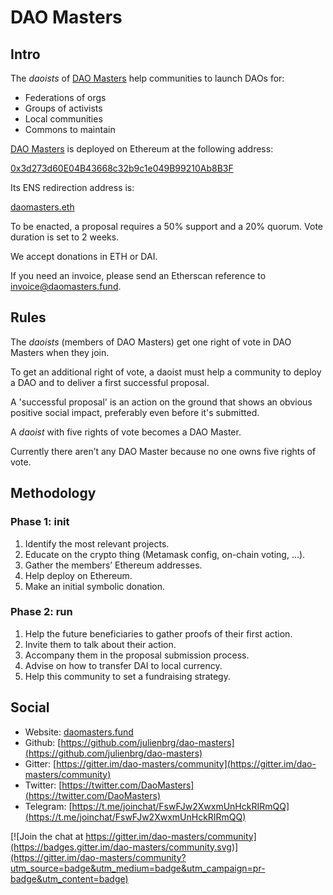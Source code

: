 # DAO Masters

## Intro

The *daoists* of [DAO Masters](mainnet.aragon.org/#/daomasters) help communities to launch DAOs for:

* Federations of orgs
* Groups of activists
* Local communities
* Commons to maintain

[DAO Masters](mainnet.aragon.org/#/daomasters) is deployed on Ethereum at the following address:

[0x3d273d60E04B43668c32b9c1e049B99210Ab8B3F](https://etherscan.io/address/0x3d273d60E04B43668c32b9c1e049B99210Ab8B3F)

Its ENS redirection address is:

[daomasters.eth](https://manager.ens.domains/name/daomasters.eth)

To be enacted, a proposal requires a 50% support and a 20% quorum. Vote duration is set to 2 weeks.

We accept donations in ETH or DAI.

If you need an invoice, please send an Etherscan reference to [invoice@daomasters.fund](mailto:invoice@daomasters.fund).

## Rules

The *daoists* (members of DAO Masters) get one right of vote in DAO Masters when they join.

To get an additional right of vote, a daoist must help a community to deploy a DAO and to deliver a first successful proposal.

A 'successful proposal' is an action on the ground that shows an obvious positive social impact, preferably even before it's submitted.

A *daoist* with five rights of vote becomes a DAO Master.

Currently there aren’t any DAO Master because no one owns five rights of vote.

## Methodology

### Phase 1: init

1. Identify the most relevant projects.
2. Educate on the crypto thing (Metamask config, on-chain voting, …).
3. Gather the members’ Ethereum addresses.
4. Help deploy on Ethereum.
5. Make an initial symbolic donation.

### Phase 2: run

1. Help the future beneficiaries to gather proofs of their first action.
2. Invite them to talk about their action.
3. Accompany them in the proposal submission process.
4. Advise on how to transfer DAI to local currency.
5. Help this community to set a fundraising strategy.

## Social

* Website: [daomasters.fund](daomasters.fund)
* Github: [https://github.com/julienbrg/dao-masters](https://github.com/julienbrg/dao-masters)
* Gitter: [https://gitter.im/dao-masters/community](https://gitter.im/dao-masters/community)
* Twitter: [https://twitter.com/DaoMasters](https://twitter.com/DaoMasters)
* Telegram: [https://t.me/joinchat/FswFJw2XwxmUnHckRIRmQQ](https://t.me/joinchat/FswFJw2XwxmUnHckRIRmQQ)


[![Join the chat at https://gitter.im/dao-masters/community](https://badges.gitter.im/dao-masters/community.svg)](https://gitter.im/dao-masters/community?utm_source=badge&utm_medium=badge&utm_campaign=pr-badge&utm_content=badge)

